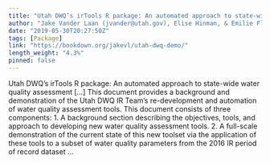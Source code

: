 ```yaml
---
title: "Utah DWQ’s irTools R package: An automated approach to state-wide water quality assessment"
author: "Jake Vander Laan (jvander@utah.gov), Elise Hinman, & Emilie Flemer, Utah Division of Water Quality"
date: "2019-05-30T20:27:50Z"
tags: [Package]
link: "https://bookdown.org/jakevl/utah-dwq-demo/"
length_weight: "4.3%"
pinned: false
---
```


Utah DWQ’s irTools R package: An automated approach to state-wide water quality assessment [...] This document provides a background and demonstration of the Utah DWQ IR Team’s re-development and automation of water quality assessment tools. This document consists of three components: 1. A background section describing the objectives, tools, and approach to developing new water quality assessment tools. 2. A full-scale demonstration of the current state of this new toolset via the application of these tools to a subset of water quality parameters from the 2016 IR period of record dataset ...
